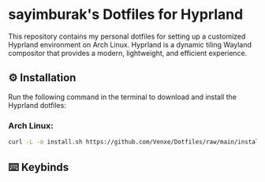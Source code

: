 # sayimburak's Dotfiles for Hyprland

This repository contains my personal dotfiles for setting up a customized Hyprland environment on Arch Linux. Hyprland is a dynamic tiling Wayland compositor that provides a modern, lightweight, and efficient experience.

## ⚙️ Installation
Run the following command in the terminal to download and install the Hyprland dotfiles:
### Arch Linux:
```bash
curl -L -o install.sh https://github.com/Venxe/Dotfiles/raw/main/install.sh && chmod +x install.sh && ./install.sh
```

## ⌨️ Keybinds
